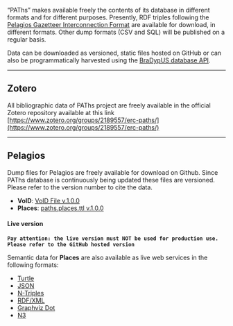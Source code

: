 “PAThs” makes available freely the contents of its database in different
formats and for different purposes. Presently, RDF triples following the
[Pelagios Gazetteer Interconnection Format](https://github.com/pelagios/pelagios-cookbook/wiki/Pelagios-Gazetteer-Interconnection-Format)
are available for download, in different formats. Other dump formats (CSV and SQL)
will be published on a regular basis.

Data can be downloaded as versioned, static files hosted on GitHub or can also be
programmatically harvested using the [BraDypUS database API](https://github.com/jbogdani/BraDypUS/blob/master/docs/api.md).



---

## Zotero
All bibliographic data of PAThs project are freely available in the official Zotero
repository available at this link [https://www.zotero.org/groups/2189557/erc-paths/](https://www.zotero.org/groups/2189557/erc-paths/)

---

## Pelagios

Dump files for Pelagios are freely available for download on Github. Since PAThs
database is continuously being updated these files are versioned. Please refer to the
version number to cite the data.

- **VoID**: [VoID File v.1.0.0](https://raw.githubusercontent.com/paths-erc/docs/master/raw-data/pelagios-rdf/paths-pelagios-void.rdf)
- **Places**: [paths.places.ttl v.1.0.0](https://raw.githubusercontent.com/paths-erc/docs/master/raw-data/pelagios-rdf/paths.places.ttl)



#### Live version

**`Pay attention: the live version must NOT be used for production use.
Please refer to the GitHub hosted version`**

Semantic data for **Places** are also available as live web services
in the following formats:

- [Turtle](https://bdus.cloud/db/api/paths/?verb=search&shortsql=@places~-500:0&full_records=1&format=turtle)
- [JSON](https://bdus.cloud/db/api/paths/?verb=search&shortsql=@places~-500:0&full_records=1&format=json)
- [N-Triples](https://bdus.cloud/db/api/paths/?verb=search&shortsql=@places~-500:0&full_records=1&format=ntriples)
- [RDF/XML](https://bdus.cloud/db/api/paths/?verb=search&shortsql=@places~-500:0&full_records=1&format=rdfxml)
- [Graphviz Dot](https://bdus.cloud/db/api/paths/?verb=search&shortsql=@places~-500:0&full_records=1&format=dot)
- [N3](https://bdus.cloud/db/api/paths/?verb=search&shortsql=@places~-500:0&full_records=1&format=n3)